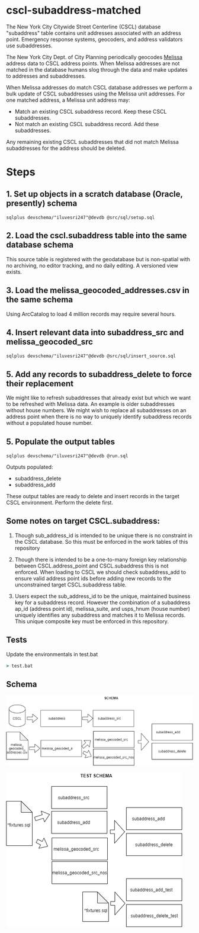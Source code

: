 # cscl-subaddress-matched

The New York City Citywide Street Centerline (CSCL) database "subaddress" table contains unit addresses associated with an address point.  Emergency response systems, geocoders, and address validators use subaddresses.

The New York City Dept. of City Planning periodically geocodes 
[Melissa](https://www.melissa.com/company/about) address data to CSCL address points.  When Melissa addresses are not matched in the database humans slog through the data and make updates to addresses and subaddresses.

When Melissa addresses do match CSCL database addresses we perform a bulk update of CSCL subaddresses using the Melissa unit addresses.  For one matched address, a Melissa unit address may:

* Match an existing CSCL subaddress record.  Keep these CSCL subaddresses.
* Not match an existing CSCL subaddress record.  Add these subaddresses.

Any remaining existing CSCL subaddresses that did not match Melissa subaddresses for the address should be deleted. 


# Steps

## 1. Set up objects in a scratch database (Oracle, presently) schema 

```
sqlplus devschema/"iluvesri247"@devdb @src/sql/setup.sql 
```

## 2. Load the cscl.subaddress table into the same database schema

This source table is registered with the geodatabase but is non-spatial with no archiving, no editor tracking, and no daily editing.  A versioned view exists.

## 3. Load the melissa_geocoded_addresses.csv in the same schema 

Using ArcCatalog to load 4 million records may require several hours.

## 4. Insert relevant data into subaddress_src and melissa_geocoded_src

```
sqlplus devschema/"iluvesri247"@devdb @src/sql/insert_source.sql 
```

## 5. Add any records to subaddress_delete to force their replacement

We might like to refresh subaddresses that already exist but which we want to be refreshed with Melissa data.  An example is older subaddresses without house numbers.  We might wish to replace all subaddresses on an address point when there is no way to uniquely identify subaddress records without a populated house number.

## 5. Populate the output tables

```
sqlplus devschema/"iluvesri247"@devdb @run.sql 
```

Outputs populated:

* subaddress_delete
* subaddress_add

These output tables are ready to delete and insert records in the target CSCL
environment. Perform the delete first.

## Some notes on target CSCL.subaddress:

1. Though sub_address_id is intended to be unique there is no constraint in the CSCL database. So this must be enforced in the work tables of this repository

2. Though there is intended to be a one-to-many foreign key relationship between CSCL.address_point and CSCL.subaddress this is not enforced. When loading to CSCL we should check subaddress_add to ensure valid address point ids before adding new records to the unconstrained target CSCL.subaddress table.

3. Users expect the sub_address_id to be the unique, maintained business key for a subaddress record.  However the combination of a subaddress ap_id (address point id), melissa_suite, and usps_hnum (house number) uniquely identifies any subaddress and matches it to Melissa records.  This unique composite key must be enforced in this repository.

## Tests

Update the environmentals in test.bat
```bat
> test.bat
```

## Schema

![schema diagram png](https://github.com/mattyschell/cscl-subaddress-matched/blob/main/doc/schema.png?raw=true)

![test schema diagram png](https://github.com/mattyschell/cscl-subaddress-matched/blob/main/doc/test_schema.png?raw=true)






 
